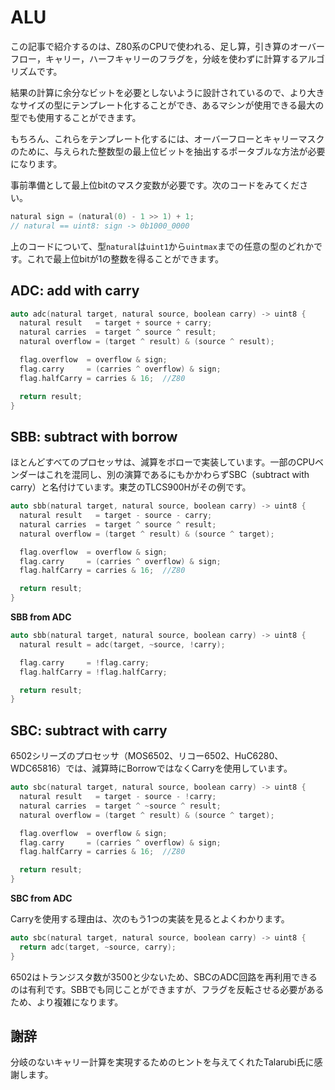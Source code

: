 # ALU

この記事で紹介するのは、Z80系のCPUで使われる、足し算，引き算のオーバーフロー，キャリー，ハーフキャリーのフラグを，分岐を使わずに計算するアルゴリズムです。

結果の計算に余分なビットを必要としないように設計されているので、より大きなサイズの型にテンプレート化することができ、あるマシンが使用できる最大の型でも使用することができます。

もちろん、これらをテンプレート化するには、オーバーフローとキャリーマスクのために、与えられた整数型の最上位ビットを抽出するポータブルな方法が必要になります。

事前準備として最上位bitのマスク変数が必要です。次のコードをみてください。

```c++
natural sign = (natural(0) - 1 >> 1) + 1;
// natural == uint8: sign -> 0b1000_0000
```

上のコードについて、型`natural`は`uint1`から`uintmax`までの任意の型のどれかです。これで最上位bitが1の整数を得ることができます。

## ADC: add with carry

```c++
auto adc(natural target, natural source, boolean carry) -> uint8 {
  natural result   = target + source + carry;
  natural carries  = target ^ source ^ result;
  natural overflow = (target ^ result) & (source ^ result);

  flag.overflow  = overflow & sign;
  flag.carry     = (carries ^ overflow) & sign;
  flag.halfCarry = carries & 16;  //Z80

  return result;
}
```

## SBB: subtract with borrow

ほとんどすべてのプロセッサは、減算をボローで実装しています。一部のCPUベンダーはこれを混同し、別の演算であるにもかかわらずSBC（subtract with carry）と名付けています。東芝のTLCS900Hがその例です。

```c++
auto sbb(natural target, natural source, boolean carry) -> uint8 {
  natural result   = target - source - carry;
  natural carries  = target ^ source ^ result;
  natural overflow = (target ^ result) & (source ^ target);

  flag.overflow  = overflow & sign;
  flag.carry     = (carries ^ overflow) & sign;
  flag.halfCarry = carries & 16;  //Z80

  return result;
}
```

**SBB from ADC**

```c++
auto sbb(natural target, natural source, boolean carry) -> uint8 {
  natural result = adc(target, ~source, !carry);

  flag.carry     = !flag.carry;
  flag.halfCarry = !flag.halfCarry;

  return result;
}
```

## SBC: subtract with carry

6502シリーズのプロセッサ（MOS6502、リコー6502、HuC6280、WDC65816）では、減算時にBorrowではなくCarryを使用しています。

```c++
auto sbc(natural target, natural source, boolean carry) -> uint8 {
  natural result   = target - source - !carry;
  natural carries  = target ^ ~source ^ result;
  natural overflow = (target ^ result) & (source ^ target);

  flag.overflow  = overflow & sign;
  flag.carry     = (carries ^ overflow) & sign;
  flag.halfCarry = carries & 16;  //Z80

  return result;
}
```

**SBC from ADC**

Carryを使用する理由は、次のもう1つの実装を見るとよくわかります。

```c++
auto sbc(natural target, natural source, boolean carry) -> uint8 {
  return adc(target, ~source, carry);
}
```

6502はトランジスタ数が3500と少ないため、SBCのADC回路を再利用できるのは有利です。SBBでも同じことができますが、フラグを反転させる必要があるため、より複雑になります。

## 謝辞

分岐のないキャリー計算を実現するためのヒントを与えてくれたTalarubi氏に感謝します。
